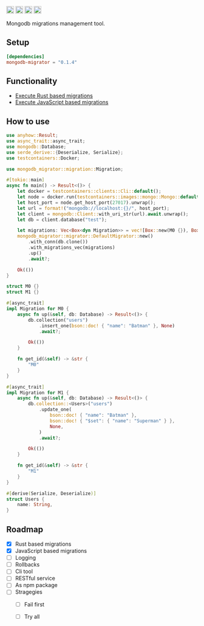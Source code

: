 [<img alt="github" src="https://img.shields.io/badge/github-kakoc/mongodb_migrator?style=for-the-badge&labelColor=555555&logo=github" height="20">](https://github.com/kakoc/mongodb_migrator)
[<img alt="crates.io" src="https://img.shields.io/crates/v/mongodb-migrator.svg?style=for-the-badge&color=fc8d62&logo=rust" height="20">](https://crates.io/crates/mongodb-migrator)
[<img alt="docs.rs" src="https://img.shields.io/badge/docs.rs-66c2a5?style=for-the-badge&labelColor=555555&logoColor=white&logo=docs.rs" height="20">](https://docs.rs/mongodb-migrator/latest/mongodb_migrator)
[<img alt="build status" src="https://img.shields.io/travis/com/kakoc/mongodb_migrator?style=for-the-badge" height="20">](https://travis-ci.com/kakoc/mongodb_migrator)

Mongodb migrations management tool.

## Setup

```toml
[dependencies]
mongodb-migrator = "0.1.4"
```

## Functionality
- [Execute Rust based migrations][1]
- [Execute JavaScript based migrations][2]

[1]: https://github.com/kakoc/mongodb_migrator/blob/main/examples/as_lib.rs
[2]: https://github.com/kakoc/mongodb_migrator/blob/main/tests/shell.rs

## How to use

```rust
use anyhow::Result;
use async_trait::async_trait;
use mongodb::Database;
use serde_derive::{Deserialize, Serialize};
use testcontainers::Docker;

use mongodb_migrator::migration::Migration;

#[tokio::main]
async fn main() -> Result<()> {
    let docker = testcontainers::clients::Cli::default();
    let node = docker.run(testcontainers::images::mongo::Mongo::default());
    let host_port = node.get_host_port(27017).unwrap();
    let url = format!("mongodb://localhost:{}/", host_port);
    let client = mongodb::Client::with_uri_str(url).await.unwrap();
    let db = client.database("test");

    let migrations: Vec<Box<dyn Migration>> = vec![Box::new(M0 {}), Box::new(M1 {})];
    mongodb_migrator::migrator::DefaultMigrator::new()
        .with_conn(db.clone())
        .with_migrations_vec(migrations)
        .up()
        .await?;

    Ok(())
}

struct M0 {}
struct M1 {}

#[async_trait]
impl Migration for M0 {
    async fn up(&self, db: Database) -> Result<()> {
        db.collection("users")
            .insert_one(bson::doc! { "name": "Batman" }, None)
            .await?;

        Ok(())
    }

    fn get_id(&self) -> &str {
        "M0"
    }
}

#[async_trait]
impl Migration for M1 {
    async fn up(&self, db: Database) -> Result<()> {
        db.collection::<Users>("users")
            .update_one(
                bson::doc! { "name": "Batman" },
                bson::doc! { "$set": { "name": "Superman" } },
                None,
            )
            .await?;

        Ok(())
    }

    fn get_id(&self) -> &str {
        "M1"
    }
}

#[derive(Serialize, Deserialize)]
struct Users {
    name: String,
}
```

## Roadmap

- [x] Rust based migrations
- [x] JavaScript based migrations
- [ ] Logging
- [ ] Rollbacks
- [ ] Cli tool
- [ ] RESTful service
- [ ] As npm package
- [ ] Stragegies
	- [ ] Fail first
	- [ ] Try all



